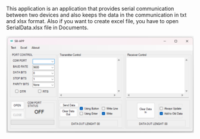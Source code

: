 This application is an application that provides serial communication between two devices and also keeps the data in the communication in txt and xlsx format.
Also if you want to create excel file, you have to open SerialData.xlsx file in Documents.

![Serial Communication App](https://github.com/koksoybedirhan/SerialCommunicationApp/blob/master/Images/MainScreen.png)
